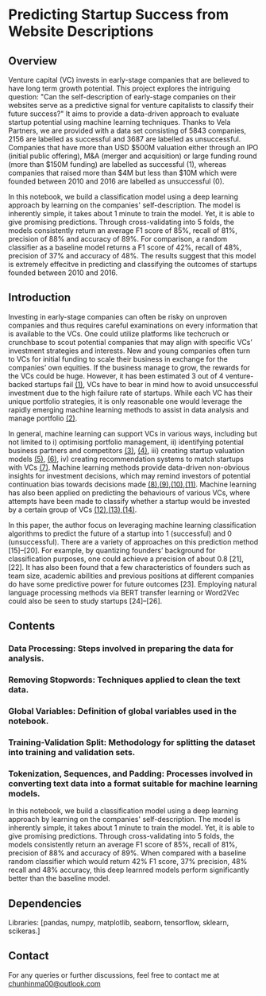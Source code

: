 # Predicting Startup Success from Website Descriptions

## Overview

Venture capital (VC) invests in early-stage companies that are believed to have long term growth potential. This project explores the intriguing question: "Can the self-description of early-stage companies on their websites serve as a predictive signal for venture capitalists to classify their future success?" It aims to provide a data-driven approach to evaluate startup potential using machine learning techniques. Thanks to Vela Partners, we are provided with a data set consisting of 5843 companies, 2156 are labelled as successful and 3687 are labelled as unsuccessful. Companies that have more than USD $500M valuation either through an IPO (initial public offering), M&A (merger and acquisition) or large funding round (more than $150M funding) are labelled as successful (1), whereas companies that raised more than $4M but less than $10M which were founded between 2010 and 2016 are labelled as unsuccessful (0). 

In this notebook, we build a classification model using a deep learning approach by learning on the companies' self-description. The model is inherently simple, it takes about 1 minute to train the model. Yet, it is able to give promising predictions. Through cross-validating into 5 folds, the models consistently return an average F1 score of 85%, recall of 81%, precision of 88% and accuracy of 89%. For comparison, a random classifier as a baseline model returns a F1 score of 42%, recall of 48%, precision of 37% and accuracy of 48%. The results suggest that this model is extremely effecitve in predicting and classifying the outcomes of startups founded between 2010 and 2016. 

## Introduction

Investing in early-stage companies can often be risky on unproven companies and thus requires careful examinations on every information that is available to the VCs. One could utilize platforms like techcruch or crunchbase to scout potential companies that may align with specific VCs’ investment strategies and interests. New and young companies often turn to VCs for initial funding to scale their business in exchange for the companies’ own equities. If the business manage to grow, the rewards for the VCs could be huge. However, it has been estimated 3 out of 4 venture-backed startups fail [(1)](https://www.wsj.com/articles/SB10000872396390443720204578004980476429190), VCs have to bear in mind how to avoid unsuccessful investment due to the high failure rate of startups. While each VC has their unique portfolio strategies, it is only reasonable one would leverage the rapidly emerging machine learning methods to assist in data analysis and manage portfolio [(2)](https://francesco-ai.medium.com/artificial-intelligence-and-venture-capital-af5ada4003b1).

In general, machine learning can support VCs in various ways, including but not limited to i) optimising portfolio management, ii) identifying potential business partners and competitors [(3)](https://github.com/velapartners/weave), [(4)](https://github.com/velapartners/midas_touch_v2), iii) creating startup valuation models [(5)](http://cs230.stanford.edu/projects_fall_2020/reports/55791766.pdf), [(6)](https://doi.org/10.1007/978-3-030-72113-8_12), iv) creating recommendation systems to match startups with VCs [(7)](https://doi.org/https://doi.org/10.1016/j.ins.2019.11.045). Machine learning methods provide data-driven non-obvious insights for investment decisions, which may remind investors of potential continuation bias towards decisions made [(8)](https://techcrunch.com/2015/09/24/the-surprising-bias-of-venture-capital-decision-making/),[(9)](https://doi.org/10.1177/0971355713490818),[(10)](https://doi.org/http://dx.doi.org/10.2139/ssrn.3163955),[(11)](https://doi.org/http://dx.doi.org/10.2139/ssrn.4135861). Machine learning has also been applied on predicting the behaviours of various VCs, where attempts have been made to classify whether a startup would be invested by a certain group of VCs [(12)](),[(13)](),[(14)]().

In this paper, the author focus on leveraging machine learning classification algorithms to predict the future of a startup into 1 (successful) and 0 (unsuccessful). There are a variety of approaches on this prediction method [15]–[20]. For example, by quantizing founders’ background for classification
purposes, one could achieve a precision of about 0.8 [21], [22]. It has also been found that a few characteristics of founders such as team size, academic abilities and previous positions at different companies do have some predictive power for future outcomes [23]. Employing natural language processing methods via BERT transfer learning or Word2Vec could also be seen to study startups [24]–[26].


## Contents

### Data Processing: Steps involved in preparing the data for analysis.
### Removing Stopwords: Techniques applied to clean the text data.
### Global Variables: Definition of global variables used in the notebook.
### Training-Validation Split: Methodology for splitting the dataset into training and validation sets.
### Tokenization, Sequences, and Padding: Processes involved in converting text data into a format suitable for machine learning models.

In this notebook, we build a classification model using a deep learning approach by learning on the companies' self-description. The model is inherently simple, it takes about 1 minute to train the model. Yet, it is able to give promising predictions. Through cross-validating into 5 folds, the models consistently return an average F1 score of 85%, recall of 81%, precision of 88% and accuracy of 89%. When compared with a baseline random classifier which would return 42% F1 score, 37% precision, 48% recall and 48% accuracy, this deep learnred models perform significantly better than the baseline model.

## Dependencies
Libraries: [pandas, numpy, matplotlib, seaborn, tensorflow, sklearn, scikeras.]

## Contact
For any queries or further discussions, feel free to contact me at chunhinma00@outlook.com
